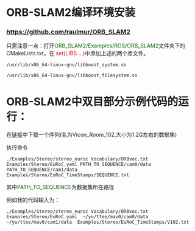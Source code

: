 # ORB-SLAM2编译环境安装
### https://github.com/raulmur/ORB_SLAM2

只需注意一点：打开<font color="#006600">ORB_SLAM2/Examples/ROS/ORB_SLAM2</font>文件夹下的CMakeLists.txt，在<font color="#dd0000"> set(LIBS ...)</font>中添加上述的两个库文件。
```
/usr/lib/x86_64-linux-gnu/libboost_system.so 
```
```
/usr/lib/x86_64-linux-gnu/libboost_filesystem.so
```

# ORB-SLAM2中双目部分示例代码的运行：
在[链接](http://projects.asl.ethz.ch/datasets/doku.php?id=kmavvisualinertialdatasets)中下载一个序列(名为Vicon_Room_102,大小为1.2G左右的数据集)

执行命令
```
./Examples/Stereo/stereo_euroc Vocabulary/ORBvoc.txt Examples/Stereo/EuRoC.yaml PATH_TO_SEQUENCE/cam0/data PATH_TO_SEQUENCE/cam1/data Examples/Stereo/EuRoC_TimeStamps/SEQUENCE.txt
```
其中<font color="#006600">PATH_TO_SEQUENCE</font>为数据集所在路径

例如我的代码输入为：
```
./Examples/Stereo/stereo_euroc Vocabulary/ORBvoc.txt Examples/Stereo/EuRoC.yaml  ~/yu/ttee/mav0/cam0/data ~/yu/ttee/mav0/cam1/data  Examples/Stereo/EuRoC_TimeStamps/V102.txt
```
